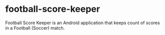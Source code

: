 # football-score-keeper
Football Score Keeper is an Android application that keeps count of scores in a Football (Soccer) match.
